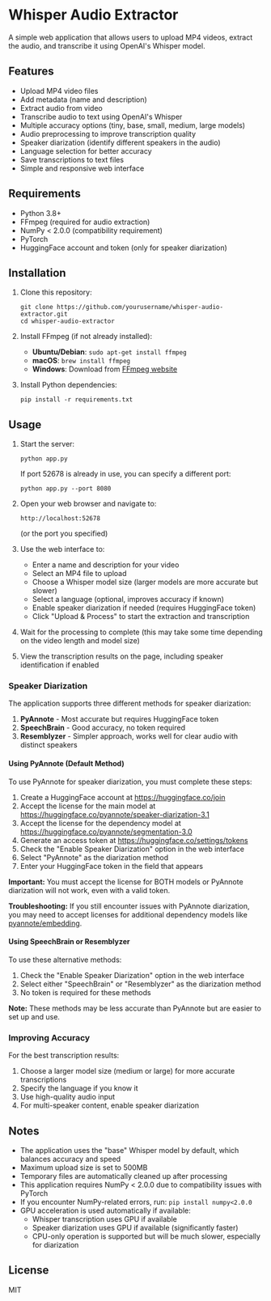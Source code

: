 # Whisper Audio Extractor

A simple web application that allows users to upload MP4 videos, extract the audio, and transcribe it using OpenAI's Whisper model.

## Features

- Upload MP4 video files
- Add metadata (name and description)
- Extract audio from video
- Transcribe audio to text using OpenAI's Whisper
- Multiple accuracy options (tiny, base, small, medium, large models)
- Audio preprocessing to improve transcription quality
- Speaker diarization (identify different speakers in the audio)
- Language selection for better accuracy
- Save transcriptions to text files
- Simple and responsive web interface

## Requirements

- Python 3.8+
- FFmpeg (required for audio extraction)
- NumPy < 2.0.0 (compatibility requirement)
- PyTorch
- HuggingFace account and token (only for speaker diarization)

## Installation

1. Clone this repository:
   ```
   git clone https://github.com/yourusername/whisper-audio-extractor.git
   cd whisper-audio-extractor
   ```

2. Install FFmpeg (if not already installed):
   - **Ubuntu/Debian**: `sudo apt-get install ffmpeg`
   - **macOS**: `brew install ffmpeg`
   - **Windows**: Download from [FFmpeg website](https://ffmpeg.org/download.html)

3. Install Python dependencies:
   ```
   pip install -r requirements.txt
   ```

## Usage

1. Start the server:
   ```
   python app.py
   ```
   
   If port 52678 is already in use, you can specify a different port:
   ```
   python app.py --port 8080
   ```

2. Open your web browser and navigate to:
   ```
   http://localhost:52678
   ```
   (or the port you specified)

3. Use the web interface to:
   - Enter a name and description for your video
   - Select an MP4 file to upload
   - Choose a Whisper model size (larger models are more accurate but slower)
   - Select a language (optional, improves accuracy if known)
   - Enable speaker diarization if needed (requires HuggingFace token)
   - Click "Upload & Process" to start the extraction and transcription

4. Wait for the processing to complete (this may take some time depending on the video length and model size)

5. View the transcription results on the page, including speaker identification if enabled

### Speaker Diarization

The application supports three different methods for speaker diarization:

1. **PyAnnote** - Most accurate but requires HuggingFace token
2. **SpeechBrain** - Good accuracy, no token required
3. **Resemblyzer** - Simpler approach, works well for clear audio with distinct speakers

#### Using PyAnnote (Default Method)

To use PyAnnote for speaker diarization, you must complete these steps:

1. Create a HuggingFace account at https://huggingface.co/join
2. Accept the license for the main model at https://huggingface.co/pyannote/speaker-diarization-3.1
3. Accept the license for the dependency model at https://huggingface.co/pyannote/segmentation-3.0
4. Generate an access token at https://huggingface.co/settings/tokens
5. Check the "Enable Speaker Diarization" option in the web interface
6. Select "PyAnnote" as the diarization method
7. Enter your HuggingFace token in the field that appears

**Important:** You must accept the license for BOTH models or PyAnnote diarization will not work, even with a valid token.

**Troubleshooting:** If you still encounter issues with PyAnnote diarization, you may need to accept licenses for additional dependency models like [pyannote/embedding](https://huggingface.co/pyannote/embedding).

#### Using SpeechBrain or Resemblyzer

To use these alternative methods:

1. Check the "Enable Speaker Diarization" option in the web interface
2. Select either "SpeechBrain" or "Resemblyzer" as the diarization method
3. No token is required for these methods

**Note:** These methods may be less accurate than PyAnnote but are easier to set up and use.

### Improving Accuracy

For the best transcription results:

1. Choose a larger model size (medium or large) for more accurate transcriptions
2. Specify the language if you know it
3. Use high-quality audio input
4. For multi-speaker content, enable speaker diarization

## Notes

- The application uses the "base" Whisper model by default, which balances accuracy and speed
- Maximum upload size is set to 500MB
- Temporary files are automatically cleaned up after processing
- This application requires NumPy < 2.0.0 due to compatibility issues with PyTorch
- If you encounter NumPy-related errors, run: `pip install numpy<2.0.0`
- GPU acceleration is used automatically if available:
  - Whisper transcription uses GPU if available
  - Speaker diarization uses GPU if available (significantly faster)
  - CPU-only operation is supported but will be much slower, especially for diarization

## License

MIT